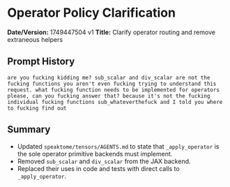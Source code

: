 # Operator Policy Clarification

**Date/Version:** 1749447504 v1
**Title:** Clarify operator routing and remove extraneous helpers

## Prompt History
```
are you fucking kidding me? sub_scalar and div_scalar are not the fucking functions you aren't even fucking trying to understand this request. what fucking function needs to be implemented for operators please, can you fucking answer that? because it's not the fucking individual fucking functions sub_whateverthefuck and I told you where to fucking find out
```

## Summary
- Updated `speaktome/tensors/AGENTS.md` to state that `_apply_operator` is the sole operator primitive backends must implement.
- Removed `sub_scalar` and `div_scalar` from the JAX backend.
- Replaced their uses in code and tests with direct calls to `_apply_operator`.

